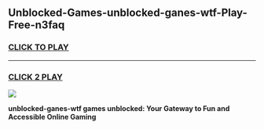 
## Unblocked-Games-unblocked-ganes-wtf-Play-Free-n3faq
<h3>
<a href="https://premium76.site?title=unblocked-ganes-wtf&ref=20M">CLICK TO PLAY</a></h3>
<hr>

<h3>
<a href="https://premium76.site?title=unblocked-ganes-wtf&ref=20M">CLICK 2 PLAY</a>
  
</h3>

<a href="https://premium76.site?title=unblocked-ganes-wtf&ref=19M"><img src="https://clearcache.store/games.png"></a>


**unblocked-ganes-wtf games unblocked: Your Gateway to Fun and Accessible Online Gaming**
